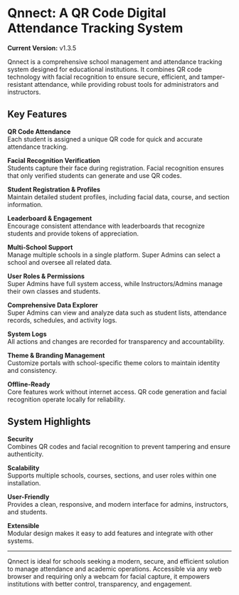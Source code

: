 
# Qnnect: A QR Code Digital Attendance Tracking System

**Current Version:** v1.3.5

Qnnect is a comprehensive school management and attendance tracking system designed for educational institutions. It combines QR code technology with facial recognition to ensure secure, efficient, and tamper-resistant attendance, while providing robust tools for administrators and instructors.

## Key Features

**QR Code Attendance**  
Each student is assigned a unique QR code for quick and accurate attendance tracking.

**Facial Recognition Verification**  
Students capture their face during registration. Facial recognition ensures that only verified students can generate and use QR codes.

**Student Registration & Profiles**  
Maintain detailed student profiles, including facial data, course, and section information.

**Leaderboard & Engagement**  
Encourage consistent attendance with leaderboards that recognize students and provide tokens of appreciation.

**Multi-School Support**  
Manage multiple schools in a single platform. Super Admins can select a school and oversee all related data.

**User Roles & Permissions**  
Super Admins have full system access, while Instructors/Admins manage their own classes and students.

**Comprehensive Data Explorer**  
Super Admins can view and analyze data such as student lists, attendance records, schedules, and activity logs.

**System Logs**  
All actions and changes are recorded for transparency and accountability.

**Theme & Branding Management**  
Customize portals with school-specific theme colors to maintain identity and consistency.

**Offline-Ready**  
Core features work without internet access. QR code generation and facial recognition operate locally for reliability.

## System Highlights

**Security**  
Combines QR codes and facial recognition to prevent tampering and ensure authenticity.

**Scalability**  
Supports multiple schools, courses, sections, and user roles within one installation.

**User-Friendly**  
Provides a clean, responsive, and modern interface for admins, instructors, and students.

**Extensible**  
Modular design makes it easy to add features and integrate with other systems.

---

Qnnect is ideal for schools seeking a modern, secure, and efficient solution to manage attendance and academic operations. Accessible via any web browser and requiring only a webcam for facial capture, it empowers institutions with better control, transparency, and engagement.